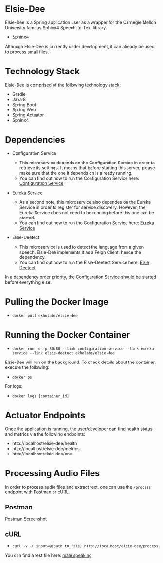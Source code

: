 # Elsie-Dee

Elsie-Dee is a Spring application user as a wrapper for the Carnegie Mellon University famous Sphinx4 Speech-to-Text library.

* [Sphinx4](https://github.com/cmusphinx/sphinx4)

Although Elsie-Dee is currently under development, it can already be used to process small files.

# Technology Stack

Elsie-Dee is comprised of the following technology stack:

* Gradle
* Java 8
* Spring Boot
* Spring Web
* Spring Actuator
* Sphinx4

# Dependencies

* Configuration Service
  * This microservice depends on the Configuration Service in order to retrieve its settings. It means that before starting this server,
    please make sure that the one it depends on is already running.
  * You can find out how to run the Configuration Service here: [Configuration Service](https://github.com/ekholabs/configuration-service)
* Eureka Service
  * As a second note, this microservice also dependes on the Eureka Service in order to register for service discovery. However,
    the Eureka Service does not need to be running before this one can be started.
  * You can find out how to run the Configuration Service here: [Eureka Service](https://github.com/ekholabs/eureka-service)

* Elsie-Deetect
  * This microservice is used to detect the language from a given speech. Elsie-Dee implements it as a Feign Client,
    hence the dependency.
  * You can find out how to run the Elsie-Deetect Service here: [Elsie Deetect](https://github.com/ekholabs/elsie-deetect)

In a dependency order priority, the Configuration Service should be started before everything else.

# Pulling the Docker Image

* ```docker pull ekholabs/elsie-dee```

# Running the Docker Container

* ```docker run -d -p 80:80 --link configuration-service --link eureka-service --link elsie-deetect ekholabs/elsie-dee```

Elsie-Dee will run on the background. To check details about the container, execute the following:

* ```docker ps```

For logs:

* ```docker logs [container_id]```

# Actuator Endpoints

Once the application is running, the user/developer can find health status and metrics via the following endpoints:

* http://localhost/elsie-dee/health
* http://localhost/elsie-dee/metrics
* http://localhost/elsie-dee/env

# Processing Audio Files

In order to process audio files and extract text, one can use the ```/process``` endpoint with Postman or cURL.

## Postman

[Postman Screenshot](https://github.com/ekholabs/elsie-dee/blob/master/src/test/resources/elsie-dee-postman.png)

## cURL

* ```curl -v -F input=@[path_to_file] http://localhost/elsie-dee/process```

You can find a test file here: [male speaking](https://github.com/ekholabs/elsie-dee/blob/master/src/test/resources/man2_orig.wav)
